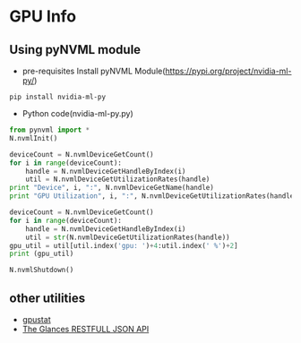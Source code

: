 # GPU Info


## Using pyNVML module
* pre-requisites
Install pyNVML Module(https://pypi.org/project/nvidia-ml-py/)

```shell
pip install nvidia-ml-py
```
* Python code(nvidia-ml-py.py)

```python
from pynvml import *
N.nvmlInit()

deviceCount = N.nvmlDeviceGetCount()
for i in range(deviceCount):
    handle = N.nvmlDeviceGetHandleByIndex(i)
    util = N.nvmlDeviceGetUtilizationRates(handle)
print "Device", i, ":", N.nvmlDeviceGetName(handle)
print "GPU Utilization", i, ":", N.nvmlDeviceGetUtilizationRates(handle)

deviceCount = N.nvmlDeviceGetCount()
for i in range(deviceCount):
    handle = N.nvmlDeviceGetHandleByIndex(i)
    util = str(N.nvmlDeviceGetUtilizationRates(handle))
gpu_util = util[util.index('gpu: ')+4:util.index(' %')+2]
print (gpu_util)

N.nvmlShutdown()
```

## other utilities
* [gpustat](https://github.com/wookayin/gpustat)
* [The Glances RESTFULL JSON API](https://github.com/nicolargo/glances/wiki/The-Glances-RESTFULL-JSON-API)